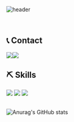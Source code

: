 ![header](https://capsule-render.vercel.app/api?type=transparent&color=timeGradient&text=Welcome%20to%20JongHyeok's%20GitHub%20👋&animation=twinkling&fontSize=40&fontAlignY=50&fontAlign=50&height=180)

<br/>

## 📞 Contact
<div style="display:flex; flex-direction:row;">
    <a href="mailto:ejh990521@gmail.com">
        <img src="https://img.shields.io/badge/Gmail-EA4335?style=for-the-badge&logo=Gmail&logoColor=white"> 
    </a>
    <a href="https://open.kakao.com/o/s7YD8pOf">
        <img src="https://img.shields.io/badge/KakaoTalk-FFCD00?style=for-the-badge&logoColor=black&logo=KakaoTalk"> 
    </a>
</div>

## ⛏️ Skills
<div style="display:flex; flex-direction:column; align-items:flex-start;">
    <div>
        <img src="https://img.shields.io/badge/Java-007396?style=for-the-badge&logo=Java&logoColor=white"> 
        <img src="https://img.shields.io/badge/Spring Boot-6DB33F?style=for-the-badge&logo=spring boot&logoColor=white">
        <img src="https://img.shields.io/badge/React-61DAFB?style=for-the-badge&logo=react&logoColor=white">
    </div>
    <br>
</div>


![Anurag's GitHub stats](https://github-readme-stats.vercel.app/api?username=EUNJH&show_icons=true&theme=algolia)
<!--
**EUNJH/EUNJH** is a ✨ _special_ ✨ repository because its `README.md` (this file) appears on your GitHub profile.

Here are some ideas to get you started:

- 🔭 I’m currently working on ...
- 🌱 I’m currently learning ...
- 👯 I’m looking to collaborate on ...
- 🤔 I’m looking for help with ...
- 💬 Ask me about ...
- 📫 How to reach me: ...
- 😄 Pronouns: ...
- ⚡ Fun fact: ...
-->
